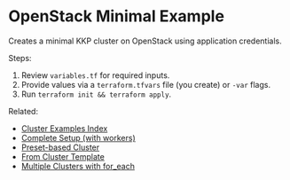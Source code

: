 # OpenStack Minimal Example

Creates a minimal KKP cluster on OpenStack using application credentials.

Steps:
1. Review `variables.tf` for required inputs.
2. Provide values via a `terraform.tfvars` file (you create) or `-var` flags.
3. Run `terraform init && terraform apply`.

Related:
- [Cluster Examples Index](../README.md)
- [Complete Setup (with workers)](../complete/README.md)
- [Preset-based Cluster](../preset/README.md)
- [From Cluster Template](../template/README.md)
- [Multiple Clusters with for_each](../multi-cluster/README.md)
